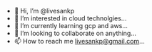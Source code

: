 - 👋 Hi, I’m @livesankp
- 👀 I’m interested in cloud technolgies...
- 🌱 I’m currently learning gcp and aws...
- 💞️ I’m looking to collaborate on anything...
- 📫 How to reach me livesankp@gmail.com...

<!---
livesankp/livesankp is a ✨ special ✨ repository because its `README.md` (this file) appears on your GitHub profile.
You can click the Preview link to take a look at your changes.
--->
